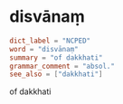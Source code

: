 # disvānaṃ

``` toml
dict_label = "NCPED"
word = "disvānaṃ"
summary = "of dakkhati"
grammar_comment = "absol."
see_also = ["dakkhati"]
```

of dakkhati

